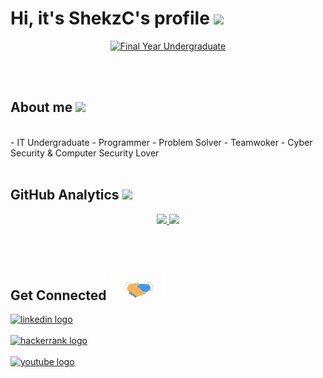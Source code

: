 # Hi, it's ShekzC's profile <img src="https://media.giphy.com/media/hvRJCLFzcasrR4ia7z/giphy.gif" width="25px">

<p align="center">
<a href="https://github.com/DenverCoder1/readme-typing-svg"><img src="https://readme-typing-svg.herokuapp.com?font=Julee&size=40&pause=1000&color=00F106&center=true&width=850&height=100&lines=Final+year+IT+Undergraduate;interested+in;Cyber+Security+%7C+Computer+Security+%7C+Web+Development;Knowledge+seeking+for+cutting-edge+technologies" alt="Final Year Undergraduate" /></a>
</p>
<br><br>

## About me <picture><img src = "https://github.com/7oSkaaa/7oSkaaa/blob/main/Images/about_me.gif?raw=true" width = 50px></picture>
<br>
- IT Undergraduate
- Programmer
- Problem Solver
- Teamwoker
- Cyber Security & Computer Security Lover
<br><br>

## GitHub Analytics <img src="https://media.giphy.com/media/cj87CxfRtrUifF3Ryk/giphy.gif" width="35px"> 

<p align="center">
<a href="https://github.com/AVS1508">
<img height="180em" src="https://github-readme-stats-eight-theta.vercel.app/api?username=shekzc&show_icons=true&theme=algolia&include_all_commits=true&count_private=true"/>
<img height="180em" src="https://github-readme-stats-eight-theta.vercel.app/api/top-langs/?username=shekzc&layout=compact&langs_count=8&theme=algolia"/>
</a>
</p>
<br><br>

## Get Connected <img src="https://github.com/0xAbdulKhalid/0xAbdulKhalid/raw/main/assets/mdImages/handshake.gif" width ="90">

<a href="https://www.linkedin.com/in/abhishek-chathuranga/" target="_blank">
<img src="https://img.shields.io/static/v1?message=LinkedIn&logo=linkedin&label=&color=0077B5&logoColor=white&labelColor=&style=for-the-badge" height="35" alt="linkedin logo"  />
</a> 
<br><br>
  
<a href="https://www.hackerrank.com/ShekzC" target="_blank">
<img src="https://img.shields.io/static/v1?message=HackerRank&logo=hackerrank&label=&color=2EC866&logoColor=white&labelColor=&style=for-the-badge" height="35" alt="hackerrank logo"  />
</a> 
<br><br>
  
<a href="https://www.youtube.com/channel/UCt_Rx8D3_EGq0SpV281tWTw" target="_blank">
<img src="https://img.shields.io/static/v1?message=Youtube&logo=youtube&label=&color=FF0000&logoColor=white&labelColor=&style=for-the-badge" height="35" alt="youtube logo"  />
</a>
<br><br>



<!--
**shekzc/shekzc** is a ✨ _special_ ✨ repository because its `README.md` (this file) appears on your GitHub profile.

Here are some ideas to get you started:

- 🔭 I’m currently working on ...
- 🌱 I’m currently learning ...
- 👯 I’m looking to collaborate on ...
- 🤔 I’m looking for help with ...
- 💬 Ask me about ...
- 📫 How to reach me: ...
- 😄 Pronouns: ...
- ⚡ Fun fact: ...
-->
